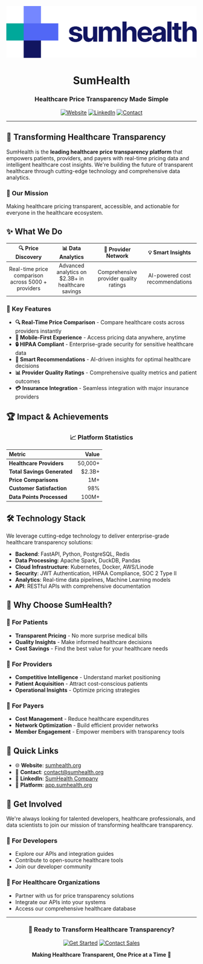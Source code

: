 <div align="center">

![SumHealth Logo](https://raw.githubusercontent.com/Sumhealth/.github/main/assets/sumnew.png)

# SumHealth
### Healthcare Price Transparency Made Simple

[![Website](https://img.shields.io/badge/Website-sumhealth.org-00D4AA?style=for-the-badge&logo=globe)](https://sumhealth.org)
[![LinkedIn](https://img.shields.io/badge/LinkedIn-SumHealth-0077B5?style=for-the-badge&logo=linkedin)](https://linkedin.com/company/1018434)
[![Contact](https://img.shields.io/badge/Contact-contact%40sumhealth.org-EA4335?style=for-the-badge&logo=gmail)](mailto:contact@sumhealth.org)

---

</div>

## 🏥 Transforming Healthcare Transparency

SumHealth is the **leading healthcare price transparency platform** that empowers patients, providers, and payers with real-time pricing data and intelligent healthcare cost insights. We're building the future of transparent healthcare through cutting-edge technology and comprehensive data analytics.

### 🎯 Our Mission
Making healthcare pricing transparent, accessible, and actionable for everyone in the healthcare ecosystem.

## ✨ What We Do

<div align="center">

| 🔍 **Price Discovery** | 📊 **Data Analytics** | 🏥 **Provider Network** | 💡 **Smart Insights** |
|:---:|:---:|:---:|:---:|
| Real-time price comparison across 5000 + providers | Advanced analytics on $2.3B+ in healthcare savings | Comprehensive provider quality ratings | AI-powered cost recommendations |

</div>

### 🚀 Key Features

- **🔍 Real-Time Price Comparison** - Compare healthcare costs across providers instantly
- **📱 Mobile-First Experience** - Access pricing data anywhere, anytime
- **🔒 HIPAA Compliant** - Enterprise-grade security for sensitive healthcare data
- **🤖 Smart Recommendations** - AI-driven insights for optimal healthcare decisions
- **📊 Provider Quality Ratings** - Comprehensive quality metrics and patient outcomes
- **💳 Insurance Integration** - Seamless integration with major insurance providers

## 🏆 Impact & Achievements

<div align="center">

### 📈 Platform Statistics

| Metric | Value |
|:---|---:|
| **Healthcare Providers** | 50,000+ |
| **Total Savings Generated** | $2.3B+ |
| **Price Comparisons** | 1M+ |
| **Customer Satisfaction** | 98% |
| **Data Points Processed** | 100M+ |

</div>

## 🛠️ Technology Stack

We leverage cutting-edge technology to deliver enterprise-grade healthcare transparency solutions:

- **Backend**: FastAPI, Python, PostgreSQL, Redis
- **Data Processing**: Apache Spark, DuckDB, Pandas
- **Cloud Infrastructure**: Kubernetes, Docker, AWS/Linode
- **Security**: JWT Authentication, HIPAA Compliance, SOC 2 Type II
- **Analytics**: Real-time data pipelines, Machine Learning models
- **API**: RESTful APIs with comprehensive documentation

## 🌟 Why Choose SumHealth?

### 🎯 **For Patients**
- **Transparent Pricing** - No more surprise medical bills
- **Quality Insights** - Make informed healthcare decisions
- **Cost Savings** - Find the best value for your healthcare needs

### 🏥 **For Providers**
- **Competitive Intelligence** - Understand market positioning
- **Patient Acquisition** - Attract cost-conscious patients
- **Operational Insights** - Optimize pricing strategies

### 💼 **For Payers**
- **Cost Management** - Reduce healthcare expenditures
- **Network Optimization** - Build efficient provider networks
- **Member Engagement** - Empower members with transparency tools

## 🔗 Quick Links

- 🌐 **Website**: [sumhealth.org](https://sumhealth.org)
- 📧 **Contact**: [contact@sumhealth.org](mailto:contact@sumhealth.org)
- 💼 **LinkedIn**: [SumHealth Company](https://linkedin.com/company/1018434)
- 📱 **Platform**: [app.sumhealth.org](https://app.sumhealth.org)

## 🤝 Get Involved

We're always looking for talented developers, healthcare professionals, and data scientists to join our mission of transforming healthcare transparency.

### 🔧 For Developers
- Explore our APIs and integration guides
- Contribute to open-source healthcare tools
- Join our developer community

### 🏥 For Healthcare Organizations
- Partner with us for price transparency solutions
- Integrate our APIs into your systems
- Access our comprehensive healthcare database

---

<div align="center">

### 🚀 Ready to Transform Healthcare Transparency?

[![Get Started](https://img.shields.io/badge/Get%20Started-sumhealth.org-00D4AA?style=for-the-badge&logo=rocket)](https://sumhealth.org)
[![Contact Sales](https://img.shields.io/badge/Contact%20Sales-Schedule%20Demo-0077B5?style=for-the-badge&logo=calendar)](mailto:contact@sumhealth.org)

**Making Healthcare Transparent, One Price at a Time** 💙

</div>
